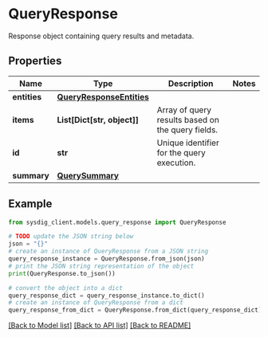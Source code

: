 # QueryResponse

Response object containing query results and metadata.

## Properties

Name | Type | Description | Notes
------------ | ------------- | ------------- | -------------
**entities** | [**QueryResponseEntities**](QueryResponseEntities.md) |  | 
**items** | **List[Dict[str, object]]** | Array of query results based on the query fields. | 
**id** | **str** | Unique identifier for the query execution. | 
**summary** | [**QuerySummary**](QuerySummary.md) |  | 

## Example

```python
from sysdig_client.models.query_response import QueryResponse

# TODO update the JSON string below
json = "{}"
# create an instance of QueryResponse from a JSON string
query_response_instance = QueryResponse.from_json(json)
# print the JSON string representation of the object
print(QueryResponse.to_json())

# convert the object into a dict
query_response_dict = query_response_instance.to_dict()
# create an instance of QueryResponse from a dict
query_response_from_dict = QueryResponse.from_dict(query_response_dict)
```
[[Back to Model list]](../README.md#documentation-for-models) [[Back to API list]](../README.md#documentation-for-api-endpoints) [[Back to README]](../README.md)


